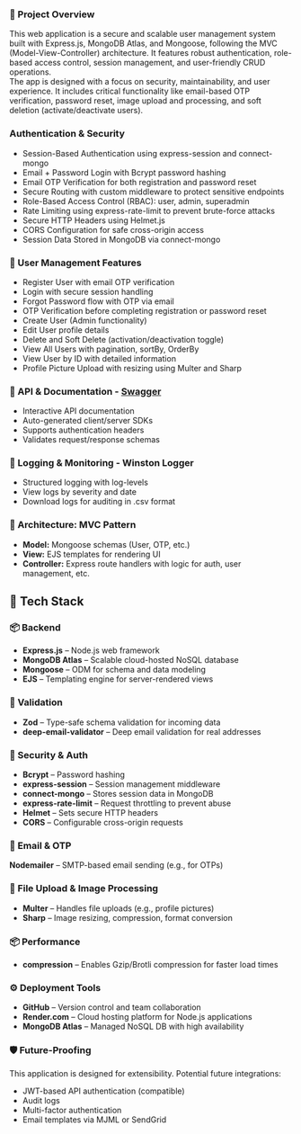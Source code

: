 <h3>🧾 Project Overview</h3>
<p>
This web application is a secure and scalable user management system built with Express.js, MongoDB Atlas, and Mongoose, following the MVC (Model-View-Controller) architecture. It features robust authentication, role-based access control, session management, and user-friendly CRUD operations.
<br />
The app is designed with a focus on security, maintainability, and user experience. It includes critical functionality like email-based OTP verification, password reset, image upload and processing, and soft deletion (activate/deactivate users).
</p>
 
<h3>Authentication & Security</h3>
<ul>
<li>Session-Based Authentication using express-session and connect-mongo</li>
<li>Email + Password Login with Bcrypt password hashing</li>
<li>Email OTP Verification for both registration and password reset</li>
<li>Secure Routing with custom middleware to protect sensitive endpoints</li>
<li>Role-Based Access Control (RBAC): user, admin, superadmin</li>
<li>Rate Limiting using express-rate-limit to prevent brute-force attacks</li>
<li>Secure HTTP Headers using Helmet.js</li>
<li>CORS Configuration for safe cross-origin access</li>
<li>Session Data Stored in MongoDB via connect-mongo</li>
</ul>

<h3>👤 User Management Features</h3>
<ul>
<li>Register User with email OTP verification</li>
<li>Login with secure session handling</li>
<li>Forgot Password flow with OTP via email</li>
<li>OTP Verification before completing registration or password reset</li>
<li>Create User (Admin functionality)</li>
<li>Edit User profile details</li>
<li>Delete and Soft Delete (activation/deactivation toggle)</li>
<li>View All Users with pagination, sortBy, OrderBy</li>
<li>View User by ID with detailed information</li>
<li>Profile Picture Upload with resizing using Multer and Sharp</li>
</ul>

<h3>📄 API & Documentation - <a href="https://session-auth-express-mongo.onrender.com/api-docs/" target="blank">Swagger</a></h3>
<ul>
<li>Interactive API documentation</li>
<li>Auto-generated client/server SDKs</li>
<li>Supports authentication headers</li>
<li>Validates request/response schemas</li>
</ul>


<h3>🔎 Logging & Monitoring - <strong>Winston Logger</strong></h3>
<ul>
<li>Structured logging with log-levels</li>
<li>View logs by severity and date</li>
<li>Download logs for auditing in .csv format</li>
</ul>
 
<h3>📘 Architecture: MVC Pattern</h3>
<ul>
<li><strong>Model:</strong> Mongoose schemas (User, OTP, etc.)</li>
<li><strong>View:</strong> EJS templates for rendering UI</li>
<li><strong>Controller:</strong> Express route handlers with logic for auth, user management, etc.</li>
</ul>

<h2>🧰 Tech Stack</h2>
<h3>📦 Backend</h3>
<ul>
<li><strong>Express.js</strong> – Node.js web framework</li>
<li><strong>MongoDB Atlas</strong> – Scalable cloud-hosted NoSQL database</li>
<li><strong>Mongoose</strong> – ODM for schema and data modeling</li>
<li><strong>EJS</strong> – Templating engine for server-rendered views</li>
</ul>

<h3>📑 Validation</h3>
<ul>
<li><strong>Zod</strong> – Type-safe schema validation for incoming data</li>
<li><strong>deep-email-validator</strong> – Deep email validation for real addresses</li>
</ul>

<h3>🔐 Security & Auth</h3>
<ul>
<li><strong>Bcrypt</strong> – Password hashing</li>
<li><strong>express-session</strong> – Session management middleware</li>
<li><strong>connect-mongo</strong> – Stores session data in MongoDB</li>
<li><strong>express-rate-limit</strong> – Request throttling to prevent abuse</li>
<li><strong>Helmet</strong> – Sets secure HTTP headers</li>
<li><strong>CORS</strong> – Configurable cross-origin requests</li>
</ul>

<h3>📧 Email & OTP</h3>
<p>
<strong>Nodemailer</strong> – SMTP-based email sending (e.g., for OTPs)
</p>

<h3>📁 File Upload & Image Processing</h3>
<ul>
<li><strong>Multer</strong> – Handles file uploads (e.g., profile pictures)</li>
<li><strong>Sharp</strong> – Image resizing, compression, format conversion</li>
</ul>

<h3>📦 Performance</h3>
<ul>
<li><strong>compression</strong> – Enables Gzip/Brotli compression for faster load times</li>
</ul>


<h3>⚙️ Deployment Tools</h3>
<ul>
<li><strong>GitHub</strong> – Version control and team collaboration</li>
<li><strong>Render.com</strong> – Cloud hosting platform for Node.js applications</li>
<li><strong>MongoDB Atlas</strong> – Managed NoSQL DB with high availability</li>
</ul>



<h3>🛡️ Future-Proofing</h3>
<p>This application is designed for extensibility. Potential future integrations:</p>
<ul>
<li>JWT-based API authentication (compatible)</li>
<li>Audit logs</li>
<li>Multi-factor authentication</li>
<li>Email templates via MJML or SendGrid</li>
</ul>